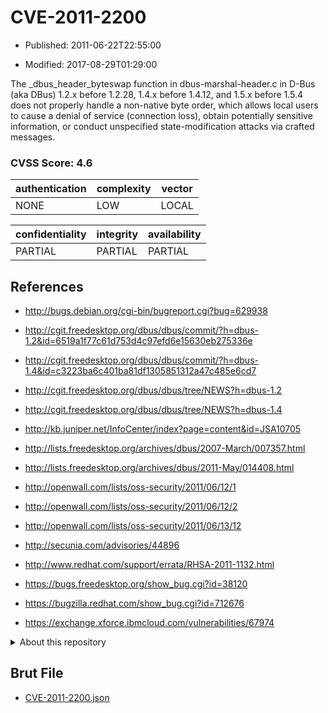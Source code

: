 # CVE-2011-2200

- Published: 2011-06-22T22:55:00

- Modified: 2017-08-29T01:29:00

The _dbus_header_byteswap function in dbus-marshal-header.c in D-Bus (aka DBus) 1.2.x before 1.2.28, 1.4.x before 1.4.12, and 1.5.x before 1.5.4 does not properly handle a non-native byte order, which allows local users to cause a denial of service (connection loss), obtain potentially sensitive information, or conduct unspecified state-modification attacks via crafted messages.

### CVSS Score: **4.6**

| authentication | complexity | vector |
| --- | --- | --- |
| NONE | LOW | LOCAL |

| confidentiality | integrity | availability |
| --- | --- | --- |
| PARTIAL | PARTIAL | PARTIAL |

## References

* http://bugs.debian.org/cgi-bin/bugreport.cgi?bug=629938

* http://cgit.freedesktop.org/dbus/dbus/commit/?h=dbus-1.2&id=6519a1f77c61d753d4c97efd6e15630eb275336e

* http://cgit.freedesktop.org/dbus/dbus/commit/?h=dbus-1.4&id=c3223ba6c401ba81df1305851312a47c485e6cd7

* http://cgit.freedesktop.org/dbus/dbus/tree/NEWS?h=dbus-1.2

* http://cgit.freedesktop.org/dbus/dbus/tree/NEWS?h=dbus-1.4

* http://kb.juniper.net/InfoCenter/index?page=content&id=JSA10705

* http://lists.freedesktop.org/archives/dbus/2007-March/007357.html

* http://lists.freedesktop.org/archives/dbus/2011-May/014408.html

* http://openwall.com/lists/oss-security/2011/06/12/1

* http://openwall.com/lists/oss-security/2011/06/12/2

* http://openwall.com/lists/oss-security/2011/06/13/12

* http://secunia.com/advisories/44896

* http://www.redhat.com/support/errata/RHSA-2011-1132.html

* https://bugs.freedesktop.org/show_bug.cgi?id=38120

* https://bugzilla.redhat.com/show_bug.cgi?id=712676

* https://exchange.xforce.ibmcloud.com/vulnerabilities/67974

<details>
<summary>About this repository</summary> 

  This repository is part of the project [Live Hack CVE](https://github.com/Live-Hack-CVE). Main website can be found [www.live-hack.org](https://www.live-hack.org) 
  
  Made by [Sn0wAlice](https://github.com/Sn0wAlice) for the people that care about security and need to have a feed of the latest CVEs. Hope you enjoy it, don't forget to star the repo and follow me on [Twitter](https://twitter.com/Sn0wAlice) and [Github](https://github.com/Sn0wAlice). And that is my [personnal website](https://www.alice-snow.me/)

  - [Home Page](https://github.com/Live-Hack-CVE)
  - [Framework](https://github.com/Live-Hack-CVE/cve-framework)
  - [CVE database](https://github.com/Live-Hack-CVE/full_database)
  - [Changelog](https://github.com/Live-Hack-CVE/Changelog)
</details>

## Brut File

* [CVE-2011-2200.json](https://raw.githubusercontent.com/Live-Hack-CVE/full_database/main/cves/2011/CVE-2011-2200.json)

